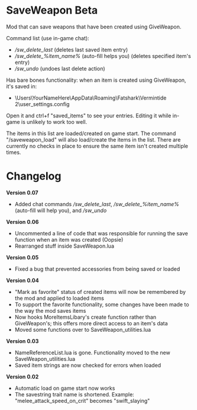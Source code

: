 # SaveWeapon Beta
Mod that can save weapons that have been created using GiveWeapon.

Command list (use in-game chat):
 - */sw_delete_last* (deletes last saved item entry)
 - */sw_delete_%item_name%* (auto-fill helps you) (deletes specified item's entry)
 - */sw_undo* (undoes last delete action)

Has bare bones functionality: when an item is created using GiveWeapon, it's saved in: 
 - \Users\YourNameHere\AppData\Roaming\Fatshark\Vermintide 2\user_settings.config

Open it and ctrl+f "saved_items" to see your entries. Editing it while in-game is unlikely to work too well.

The items in this list are loaded/created on game start. The command "/saveweapon_load" will also load/create the items in the list. There are currently no checks in place to ensure the same item isn't created multiple times.
 
 
# Changelog

**Version 0.07**
 - Added chat commands */sw_delete_last*, */sw_delete_%item_name%* (auto-fill will help you), and */sw_undo*

**Version 0.06**
 - Uncommented a line of code that was responsible for running the save function when an item was created (Oopsie)
 - Rearranged stuff inside SaveWeapon.lua

**Version 0.05**
 - Fixed a bug that prevented accessories from being saved or loaded

**Version 0.04**
 - "Mark as favorite" status of created items will now be remembered by the mod and applied to loaded items
 - To support the favorite functionality, some changes have been made to the way the mod saves items
 - Now hooks MoreItemsLibary's create function rather than GiveWeapon's; this offers more direct access to an item's data
 - Moved some functions over to SaveWeapon_utilities.lua

**Version 0.03**
 - NameReferenceList.lua is gone. Functionality moved to the new SaveWeapon_utilities.lua
 - Saved item strings are now checked for errors when loaded

**Version 0.02**
 - Automatic load on game start now works
 - The savestring trait name is shortened. Example: "melee_attack_speed_on_crit" becomes "swift_slaying"
